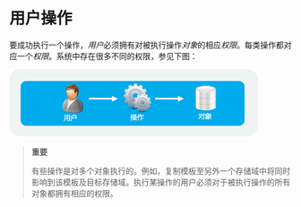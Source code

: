 # 用户操作

要成功执行一个操作，*用户*必须拥有对被执行操作*对象*的相应*权限*。每类操作都对应一个*权限*。系统中存在很多不同的权限，参见下图：

![用户操作](../images/Users_and_Roles-Actions.png)

> **重要**
>
> 有些操作是对多个对象执行的。例如，复制模板至另外一个存储域中将同时影响到该模板及目标存储域。执行某操作的用户必须对于被执行操作的所有对象都拥有相应的权限。
